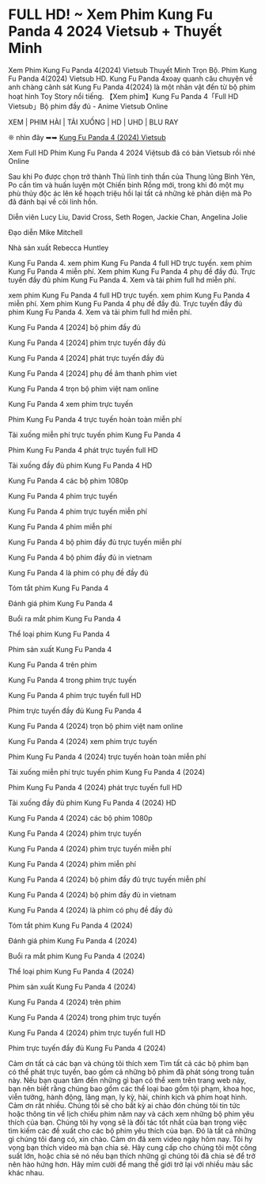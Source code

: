 # FULL HD! ~ Xem Phim Kung Fu Panda 4 2024 Vietsub + Thuyết Minh
Xem Phim Kung Fu Panda 4(2024) Vietsub Thuyết Minh Trọn Bộ. Phim Kung Fu Panda 4(2024) Vietsub HD. Kung Fu Panda 4xoay quanh câu chuyện về anh chàng cảnh sát Kung Fu Panda 4(2024) là một nhân vật đến từ bộ phim hoạt hình Toy Story nổi tiếng. 【Xem phim】Kung Fu Panda 4「Full HD Vietsub」Bộ phim đầy đủ - Anime Vietsub Online

XEM | PHIM HÀI | TẢI XUỐNG | HD | UHD | BLU RAY

❊ nhìn đây ➥➥ <a href="https://ersrzug.com/vi/movie/1011985/kung-fu-panda-4">Kung Fu Panda 4 (2024) Vietsub </a>

Xem Full HD Phim Kung Fu Panda 4 2024 Việtsub đã có bản Vietsub rồi nhé Online

Sau khi Po được chọn trở thành Thủ lĩnh tinh thần của Thung lũng Bình Yên, Po cần tìm và huấn luyện một Chiến binh Rồng mới, trong khi đó một mụ phù thủy độc ác lên kế hoạch triệu hồi lại tất cả những kẻ phản diện mà Po đã đánh bại về cõi linh hồn.

Diễn viên
Lucy Liu, David Cross, Seth Rogen, Jackie Chan, Angelina Jolie

Đạo diễn
Mike Mitchell

Nhà sản xuất
Rebecca Huntley


Kung Fu Panda 4. xem phim Kung Fu Panda 4 full HD trực tuyến. xem phim Kung Fu Panda 4 miễn phí. Xem phim Kung Fu Panda 4 phụ đề đầy đủ. Trực tuyến đầy đủ phim Kung Fu Panda 4. Xem và tải phim full hd miễn phí.

xem phim Kung Fu Panda 4 full HD trực tuyến. xem phim Kung Fu Panda 4 miễn phí. Xem phim Kung Fu Panda 4 phụ đề đầy đủ. Trực tuyến đầy đủ phim Kung Fu Panda 4. Xem và tải phim full hd miễn phí.

Kung Fu Panda 4 [2024] bộ phim đầy đủ

Kung Fu Panda 4 [2024] phim trực tuyến đầy đủ

Kung Fu Panda 4 [2024] phát trực tuyến đầy đủ

Kung Fu Panda 4 [2024] phụ đề âm thanh phim viet

Kung Fu Panda 4 trọn bộ phim việt nam online

Kung Fu Panda 4 xem phim trực tuyến

Phim Kung Fu Panda 4 trực tuyến hoàn toàn miễn phí

Tải xuống miễn phí trực tuyến phim Kung Fu Panda 4

Phim Kung Fu Panda 4 phát trực tuyến full HD

Tải xuống đầy đủ phim Kung Fu Panda 4 HD

Kung Fu Panda 4 các bộ phim 1080p

Kung Fu Panda 4 phim trực tuyến

Kung Fu Panda 4 phim trực tuyến miễn phí

Kung Fu Panda 4 phim miễn phí

Kung Fu Panda 4 bộ phim đầy đủ trực tuyến miễn phí

Kung Fu Panda 4 bộ phim đầy đủ in vietnam

Kung Fu Panda 4 là phim có phụ đề đầy đủ

Tóm tắt phim Kung Fu Panda 4

Đánh giá phim Kung Fu Panda 4

Buổi ra mắt phim Kung Fu Panda 4

Thể loại phim Kung Fu Panda 4

Phim sản xuất Kung Fu Panda 4

Kung Fu Panda 4 trên phim

Kung Fu Panda 4 trong phim trực tuyến

Kung Fu Panda 4 phim trực tuyến full HD

Phim trực tuyến đầy đủ Kung Fu Panda 4

Kung Fu Panda 4 (2024) trọn bộ phim việt nam online

Kung Fu Panda 4 (2024) xem phim trực tuyến

Phim Kung Fu Panda 4 (2024) trực tuyến hoàn toàn miễn phí

Tải xuống miễn phí trực tuyến phim Kung Fu Panda 4 (2024)

Phim Kung Fu Panda 4 (2024) phát trực tuyến full HD

Tải xuống đầy đủ phim Kung Fu Panda 4 (2024) HD

Kung Fu Panda 4 (2024) các bộ phim 1080p

Kung Fu Panda 4 (2024) phim trực tuyến

Kung Fu Panda 4 (2024) phim trực tuyến miễn phí

Kung Fu Panda 4 (2024) phim miễn phí

Kung Fu Panda 4 (2024) bộ phim đầy đủ trực tuyến miễn phí

Kung Fu Panda 4 (2024) bộ phim đầy đủ in vietnam

Kung Fu Panda 4 (2024) là phim có phụ đề đầy đủ

Tóm tắt phim Kung Fu Panda 4 (2024)

Đánh giá phim Kung Fu Panda 4 (2024)

Buổi ra mắt phim Kung Fu Panda 4 (2024)

Thể loại phim Kung Fu Panda 4 (2024)

Phim sản xuất Kung Fu Panda 4 (2024)

Kung Fu Panda 4 (2024) trên phim

Kung Fu Panda 4 (2024) trong phim trực tuyến

Kung Fu Panda 4 (2024) phim trực tuyến full HD

Phim trực tuyến đầy đủ Kung Fu Panda 4 (2024)

Cảm ơn tất cả các bạn và chúng tôi thích xem
Tìm tất cả các bộ phim bạn có thể phát trực tuyến, bao gồm cả những bộ phim đã phát sóng trong tuần này. Nếu bạn quan tâm đến những gì bạn có thể xem trên trang web này, bạn nên biết rằng chúng bao gồm các thể loại bao gồm tội phạm, khoa học, viễn tưởng, hành động, lãng mạn, ly kỳ, hài, chính kịch và phim hoạt hình.
Cảm ơn rât nhiều. Chúng tôi sẽ cho bất kỳ ai chào đón chúng tôi tin tức hoặc thông tin về lịch chiếu phim năm nay và cách xem những bộ phim yêu thích của bạn. Chúng tôi hy vọng sẽ là đối tác tốt nhất của bạn trong việc tìm kiếm các đề xuất cho các bộ phim yêu thích của bạn. Đó là tất cả những gì chúng tôi đang có, xin chào.
Cảm ơn đã xem video ngày hôm nay.
Tôi hy vọng bạn thích video mà bạn chia sẻ. Hãy cung cấp cho chúng tôi một công suất lớn, hoặc chia sẻ nó nếu bạn thích những gì chúng tôi đã chia sẻ để trở nên hào hứng hơn.
Hãy mỉm cười để mang thế giới trở lại với nhiều màu sắc khác nhau.
